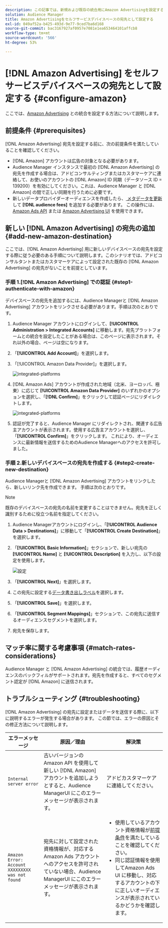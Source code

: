 ```yaml
---
description: この記事では、新規および既存の統合用にAmazon Advertisingを設定する方法について説明します。
solution: Audience Manager
title: Amazon Advertisingをセルフサービスデバイスベースの宛先として設定する
exl-id: 049af52a-b425-493d-9e77-9ced7ba6d168
source-git-commit: bac3167927af0957e7081e1ea653464101affcb8
workflow-type: tm+mt
source-wordcount: '566'
ht-degree: 53%

---
```


# [!DNL Amazon Advertising] をセルフサービスデバイスベースの宛先として設定する  {#configure-amazon}

ここでは、[Amazon Advertising](https://advertising.amazon.com/API/docs/en-us) との統合を設定する方法について説明します。

## 前提条件 {#prerequisites}

[!DNL Amazon Advertising] 宛先を設定する前に、次の前提条件を満たしていることを確認してください。

* [!DNL Amazon] アカウントは広告の対象となる必要があります。
* Audience Manager インスタンスで最初の [!DNL Amazon Advertising] の宛先を作成する場合は、アドビコンサルティングまたはカスタマーケアに連絡して、お使いのアカウントの [!DNL Amazon] ID 同期（データソース ID = 139200）を有効にしてください。これは、Audience Manager と [!DNL Amazon] の間で正しい同期を行うために必要です。
* 新しいデータプロバイダーオーディエンスを作成したら、[ メタデータを更新 ](https://advertising.amazon.com/API/docs/en-us/data-provider/openapi#tag/Metadata/paths/~1v2~1dp~1audiencemetadata~1%7BaudienceId%7D/put) して **[!DNL audience fees]** を追加する必要があります。 この操作には、[Amazon Ads API](https://advertising.amazon.com/API/docs/en-us/guides/onboarding/apply-for-access) または [Amazon Advertising UI](https://advertising.amazon.com/) を使用できます。

## 新しい [!DNL Amazon Advertising] の宛先の追加 {#add-new-amazon-destination}

ここでは、[!DNL Amazon Advertising] 用に新しいデバイスベースの宛先を設定する際に従う必要のある手順について説明します。このシナリオでは、アドビコンサルタントまたはカスタマーケアによって設定された既存の [!DNL Amazon Advertising] の宛先がないことを前提としています。

### 手順 1.[!DNL Amazon Advertising] での認証  {#step1-authenticate-with-amazon}

デバイスベースの宛先を追加するには、Audience Managerと [!DNL Amazon Advertising] アカウントをリンクさせる必要があります。手順は次のとおりです。

1. Audience Manager アカウントにログインして、**[!UICONTROL Administration > Integrated Accounts]** に移動します。宛先プラットフォームとの統合を設定したことがある場合は、このページに表示されます。それ以外の場合、ページは空になります。
1. 「**[!UICONTROL Add Account]**」を選択します。
1. 「[!UICONTROL Amazon Data Provider]」を選択します。

   ![integrated-platforms](assets/dbd-amazon-without-options.png)

1. [!DNL Amazon Ads] アカウントが作成された地域（北米、ヨーロッパ、極東）に応じて **[!UICONTROL Amazon Data Provider]** のいずれかのオプションを選択し、「**[!DNL Confirm]**」をクリックして認証ページにリダイレクトします。

   ![integrated-platforms](assets/dbd-amazon-with-options.png)

1. 認証が完了すると、Audience Manager にリダイレクトされ、関連する広告主アカウントが表示されます。使用する広告主アカウントを選択し、「**[!UICONTROL Confirm]**」をクリックします。 これにより、オーディエンスに最新情報を送信するためのAudience Managerへのアクセスを許可しました。

### 手順 2.新しいデバイスベースの宛先を作成する {#step2-create-new-destination}

Audience Managerと [!DNL Amazon Advertising] アカウントをリンクしたら、新しいリンク先を作成できます。 手順は次のとおりです。

>[!NOTE]
>
>既存のデバイスベースの宛先の名前を変更することはできません。宛先を正しく識別するために役立つ名前を指定してください。

1. Audience Managerアカウントにログインし、「**[!UICONTROL Audience Data > Destinations]**」に移動して「**[!UICONTROL Create Destination]**」を選択します。
1. 「**[!UICONTROL Basic Information]**」セクションで、新しい宛先の **[!UICONTROL Name]** と **[!UICONTROL Description]** を入力し、以下の設定を使用します。

   ![設定](assets/dbd-new-account-amazon.png)

1. 「**[!UICONTROL Next]**」を選択します。
1. この宛先に設定する[データ書き出しラベル](/help/using/features/data-export-controls.md#controls-labels)を選択します。
1. 「**[!UICONTROL Save]**」を選択します。
1. 「**[!UICONTROL Segment Mappings]**」セクションで、この宛先に送信するオーディエンスセグメントを選択します。
1. 宛先を保存します。

## マッチ率に関する考慮事項 {#match-rates-considerations}

Audience Manager と [!DNL Amazon Advertising] の統合では、履歴オーディエンスのバックフィルがサポートされます。宛先を作成すると、すべてのセグメント認定が [!DNL Amazon] に送信されます。

## トラブルシューティング {#troubleshooting}

[!DNL Amazon Advertising] の宛先に設定またはデータを送信する際に、以下に説明するエラーが発生する場合があります。 この節では、エラーの原因とその修正方法について説明します。

| エラーメッセージ | 原因／理由 | 解決策 |
|---|---|---|
| `Internal server error` | 古いバージョンのAmazon API を使用して新しい [!DNL Amazon] アカウントを追加しようとすると、Audience ManagerUI にこのエラーメッセージが表示されます。 | アドビカスタマーケアに連絡してください。 |
| `Amazon Error: Account XXXXXXXXX was not found` | 宛先に対して設定された資格情報が、対応するAmazon Ads アカウントへのアクセスを許可されていない場合、Audience ManagerUI にこのエラーメッセージが表示されます。 | <ul><li>使用しているアカウント資格情報が[前提条件](#prerequisites)を満たしていることを確認してください。</li><li>同じ認証情報を使用してAmazon Ads UI に移動し、対応するアカウントの下に正しいオーディエンスが表示されているかどうかを確認します。 </li></ul> |
